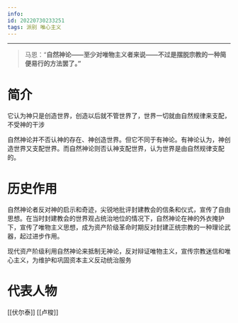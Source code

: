 ```yaml
---
info:
id: 20220730233251
tags: 派别 唯心主义
---
```

---
>马恩：“**自然神论——至少对唯物主义者来说——不过是摆脱宗教的一种简便易行的方法罢了。”**
# 简介
它认为神只是创造世界，创造以后就不管世界了，世界一切就由自然规律来支配，不受神的干涉

自然神论并不否认神的存在、神创造世界。但它不同于有神论。有神论认为，神创造世界又支配世界。而自然神论则否认神支配世界，认为世界是由自然规律支配的。

# 历史作用
自然神论者反对神的启示和奇迹，尖锐地批评封建教会的信条和仪式，宣传了自由思想。在当时封建教会的世界观占统治地位的情况下，自然神论在神的外衣掩护下，宣传了唯物主义思想，成为资产阶级革命时期反对封建正统宗教的一种理论武器，起过进步作用。

现代资产阶级利用自然神论来抵制无神论，反对辩证唯物主义，宣传宗教迷信和唯心主义，为维护和巩固资本主义反动统治服务
# 代表人物
[[伏尔泰]]
[[卢梭]]